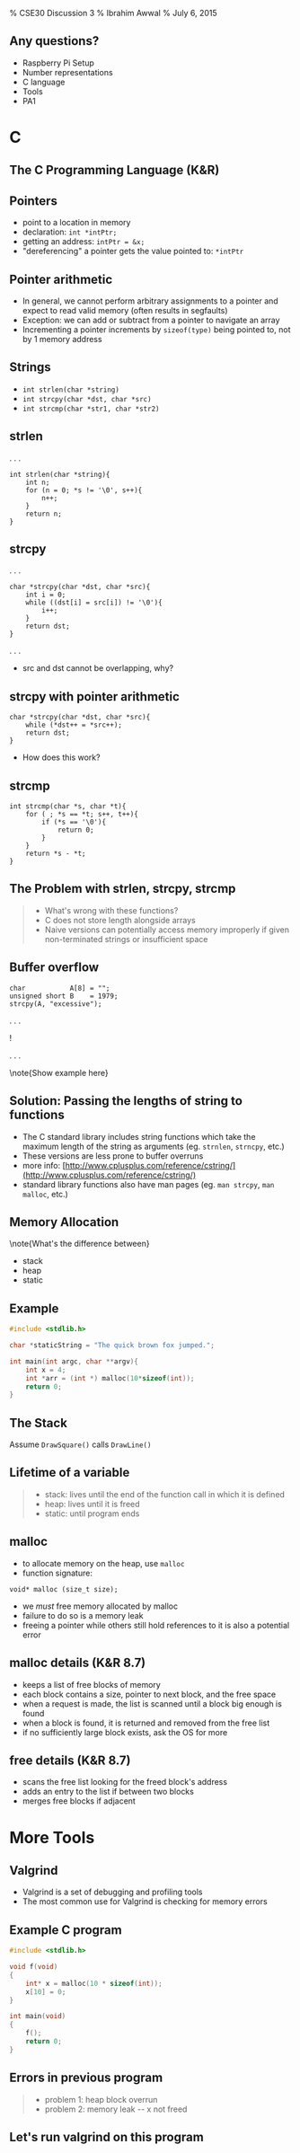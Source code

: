 % CSE30 Discussion 3
% Ibrahim Awwal
% July 6, 2015

## Any questions?

- Raspberry Pi Setup
- Number representations
- C language
- Tools
- PA1

# C

## The C Programming Language (K&R)

<!--![](c_pl.png)-->

## Pointers

- point to a location in memory
- declaration: `int *intPtr;`
- getting an address: `intPtr = &x;`
- "dereferencing" a pointer gets the value pointed to: `*intPtr`

## Pointer arithmetic

- In general, we cannot perform arbitrary assignments to a pointer and expect to read valid memory (often results in segfaults)
- Exception: we can add or subtract from a pointer to navigate an array
- Incrementing a pointer increments by `sizeof(type)` being pointed to, not by 1 memory address

## Strings

- `int strlen(char *string)`
- `int strcpy(char *dst, char *src)`
- `int strcmp(char *str1, char *str2)`

## strlen

. . .

~~~~{.c}
int strlen(char *string){
    int n;
    for (n = 0; *s != '\0', s++){
        n++;
    }
    return n;
}
~~~~

## strcpy

. . .

~~~~{.c}
char *strcpy(char *dst, char *src){
    int i = 0;
    while ((dst[i] = src[i]) != '\0'){
        i++;
    }
    return dst;
}
~~~~

. . .

- src and dst cannot be overlapping, why?

## strcpy with pointer arithmetic

~~~~{.c}
char *strcpy(char *dst, char *src){
    while (*dst++ = *src++);
    return dst;
}
~~~~

- How does this work?

## strcmp

~~~~ {.c}
int strcmp(char *s, char *t){
    for ( ; *s == *t; s++, t++){
        if (*s == '\0'){
            return 0;
        }
    }
    return *s - *t;
}
~~~~

## The Problem with strlen, strcpy, strcmp

> - What's wrong with these functions?
> - C does not store length alongside arrays
> - Naive versions can potentially access memory improperly if given non-terminated strings or insufficient space

## Buffer overflow

~~~~ {.c}
char           A[8] = "";
unsigned short B    = 1979;
strcpy(A, "excessive");
~~~~

. . .

!<!--[](table_before.png)-->

. . .

<!--![](table_after.png)-->

\note{Show example here}


## Solution: Passing the lengths of string to functions

- The C standard library includes string functions which take the maximum length of the string as arguments (eg. `strnlen`, `strncpy`, etc.)
- These versions are less prone to buffer overruns
- more info: [http://www.cplusplus.com/reference/cstring/](http://www.cplusplus.com/reference/cstring/)
- standard library functions also have man pages (eg. `man strcpy`, `man malloc`, etc.)

## Memory Allocation

\note{What's the difference between}

- stack
- heap
- static

## Example

~~~~~~~~ {.c .numberLines}
#include <stdlib.h>

char *staticString = "The quick brown fox jumped.";

int main(int argc, char **argv){
    int x = 4;
    int *arr = (int *) malloc(10*sizeof(int));
    return 0;
}

~~~~~~~~

## The Stack

Assume `DrawSquare()` calls `DrawLine()`

<!--![](Call_stack_layout.png)-->

## Lifetime of a variable

> - stack: lives until the end of the function call in which it is defined
> - heap: lives until it is freed
> - static: until program ends

## malloc

- to allocate memory on the heap, use `malloc`
- function signature:
~~~~ {.c}
void* malloc (size_t size);
~~~~

- we *must* free memory allocated by malloc
- failure to do so is a memory leak
- freeing a pointer while others still hold references to it is also a potential error

## malloc details (K&R 8.7)
- keeps a list of free blocks of memory
- each block contains a size, pointer to next block, and the free space
- when a request is made, the list is scanned until a block big enough is found
- when a block is found, it is returned and removed from the free list
- if no sufficiently large block exists, ask the OS for more

## free details (K&R 8.7)

- scans the free list looking for the freed block's address
- adds an entry to the list if between two blocks
- merges free blocks if adjacent

# More Tools

## Valgrind

- Valgrind is a set of debugging and profiling tools
- The most common use for Valgrind is checking for memory errors

## Example C program

~~~~~~~~ {.c .numberLines}
#include <stdlib.h>

void f(void)
{
    int* x = malloc(10 * sizeof(int));
    x[10] = 0;
}

int main(void)
{
    f();
    return 0;
}

~~~~~~~~

## Errors in previous program
> - problem 1: heap block overrun
> - problem 2: memory leak -- x not freed

## Let's run valgrind on this program
